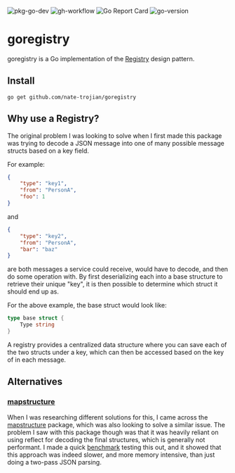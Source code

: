 ![pkg-go-dev](https://pkg.go.dev/badge/mod/github.com/nate-trojian/goregistry)
![gh-workflow](https://img.shields.io/github/workflow/status/nate-trojian/goregistry/main)
![Go Report Card](https://goreportcard.com/badge/github.com/nate-trojian/goregistry)
![go-version](https://img.shields.io/github/go-mod/go-version/nate-trojian/goregistry)
# goregistry
goregistry is a Go implementation of the [Registry](https://martinfowler.com/eaaCatalog/registry.html) design pattern.

## Install
```shell
go get github.com/nate-trojian/goregistry
```

## Why use a Registry?
The original problem I was looking to solve when I first made this package was trying to decode a JSON message into one of many possible message structs based on a key field.

For example:
```json
{
    "type": "key1",
    "from": "PersonA",
    "foo": 1
}
```

and

```json
{
    "type": "key2",
    "from": "PersonA",
    "bar": "baz"
}
```

are both messages a service could receive, would have to decode, and then do some operation with.  By first deserializing each into a base structure to retrieve their unique "key", it is then possible to determine which struct it should end up as.

For the above example, the base struct would look like:
```go
type base struct {
    Type string
}
```

A registry provides a centralized data structure where you can save each of the two structs under a key, which can then be accessed based on the key of in each message.


## Alternatives
### [mapstructure](https://github.com/mitchellh/mapstructure)
When I was researching different solutions for this, I came across the [mapstructure](https://github.com/mitchellh/mapstructure) package, which was also looking to solve a similar issue.  The problem I saw with this package though was that it was heavily reliant on using reflect for decoding the final structures, which is generally not performant.  I made a quick [benchmark](https://github.com/nate-trojian/mapstructure-benchmark) testing this out, and it showed that this approach was indeed slower, and more memory intensive, than just doing a two-pass JSON parsing.